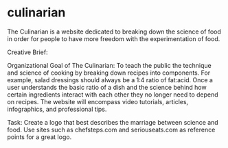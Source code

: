 # culinarian

The Culinarian is a website dedicated to breaking down the science of food in order for people to have more freedom with the experimentation of food.

Creative Brief:

Organizational Goal of The Culinarian: To teach the public the technique and science of cooking by breaking down recipes into components. For example, salad dressings should always be a 1:4 ratio of fat:acid. Once a user understands the basic ratio of a dish and the science behind how certain ingredients interact with each other they no longer need to depend on recipes. The website will encompass video tutorials, articles, infographics, and professional tips.

Task: Create a logo that best describes the marriage between science and food. Use sites such as chefsteps.com and seriouseats.com as reference points for a great logo.
